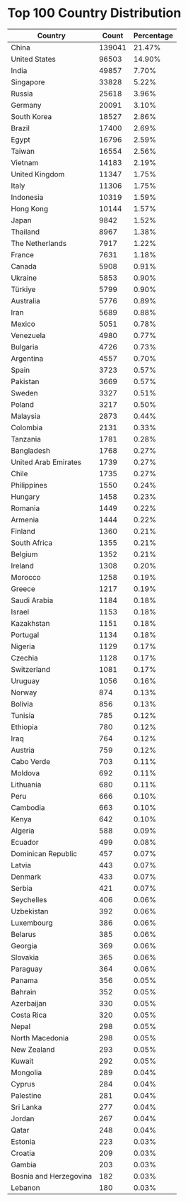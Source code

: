 # Top 100 Country Distribution
| Country | Count | Percentage |
|----|----|----|
| China | 139041 | 21.47% |
| United States | 96503 | 14.90% |
| India | 49857 | 7.70% |
| Singapore | 33828 | 5.22% |
| Russia | 25618 | 3.96% |
| Germany | 20091 | 3.10% |
| South Korea | 18527 | 2.86% |
| Brazil | 17400 | 2.69% |
| Egypt | 16796 | 2.59% |
| Taiwan | 16554 | 2.56% |
| Vietnam | 14183 | 2.19% |
| United Kingdom | 11347 | 1.75% |
| Italy | 11306 | 1.75% |
| Indonesia | 10319 | 1.59% |
| Hong Kong | 10144 | 1.57% |
| Japan | 9842 | 1.52% |
| Thailand | 8967 | 1.38% |
| The Netherlands | 7917 | 1.22% |
| France | 7631 | 1.18% |
| Canada | 5908 | 0.91% |
| Ukraine | 5853 | 0.90% |
| Türkiye | 5799 | 0.90% |
| Australia | 5776 | 0.89% |
| Iran | 5689 | 0.88% |
| Mexico | 5051 | 0.78% |
| Venezuela | 4980 | 0.77% |
| Bulgaria | 4726 | 0.73% |
| Argentina | 4557 | 0.70% |
| Spain | 3723 | 0.57% |
| Pakistan | 3669 | 0.57% |
| Sweden | 3327 | 0.51% |
| Poland | 3217 | 0.50% |
| Malaysia | 2873 | 0.44% |
| Colombia | 2131 | 0.33% |
| Tanzania | 1781 | 0.28% |
| Bangladesh | 1768 | 0.27% |
| United Arab Emirates | 1739 | 0.27% |
| Chile | 1735 | 0.27% |
| Philippines | 1550 | 0.24% |
| Hungary | 1458 | 0.23% |
| Romania | 1449 | 0.22% |
| Armenia | 1444 | 0.22% |
| Finland | 1360 | 0.21% |
| South Africa | 1355 | 0.21% |
| Belgium | 1352 | 0.21% |
| Ireland | 1308 | 0.20% |
| Morocco | 1258 | 0.19% |
| Greece | 1217 | 0.19% |
| Saudi Arabia | 1184 | 0.18% |
| Israel | 1153 | 0.18% |
| Kazakhstan | 1151 | 0.18% |
| Portugal | 1134 | 0.18% |
| Nigeria | 1129 | 0.17% |
| Czechia | 1128 | 0.17% |
| Switzerland | 1081 | 0.17% |
| Uruguay | 1056 | 0.16% |
| Norway | 874 | 0.13% |
| Bolivia | 856 | 0.13% |
| Tunisia | 785 | 0.12% |
| Ethiopia | 780 | 0.12% |
| Iraq | 764 | 0.12% |
| Austria | 759 | 0.12% |
| Cabo Verde | 703 | 0.11% |
| Moldova | 692 | 0.11% |
| Lithuania | 680 | 0.11% |
| Peru | 666 | 0.10% |
| Cambodia | 663 | 0.10% |
| Kenya | 642 | 0.10% |
| Algeria | 588 | 0.09% |
| Ecuador | 499 | 0.08% |
| Dominican Republic | 457 | 0.07% |
| Latvia | 443 | 0.07% |
| Denmark | 433 | 0.07% |
| Serbia | 421 | 0.07% |
| Seychelles | 406 | 0.06% |
| Uzbekistan | 392 | 0.06% |
| Luxembourg | 386 | 0.06% |
| Belarus | 385 | 0.06% |
| Georgia | 369 | 0.06% |
| Slovakia | 365 | 0.06% |
| Paraguay | 364 | 0.06% |
| Panama | 356 | 0.05% |
| Bahrain | 352 | 0.05% |
| Azerbaijan | 330 | 0.05% |
| Costa Rica | 320 | 0.05% |
| Nepal | 298 | 0.05% |
| North Macedonia | 298 | 0.05% |
| New Zealand | 293 | 0.05% |
| Kuwait | 292 | 0.05% |
| Mongolia | 289 | 0.04% |
| Cyprus | 284 | 0.04% |
| Palestine | 281 | 0.04% |
| Sri Lanka | 277 | 0.04% |
| Jordan | 267 | 0.04% |
| Qatar | 248 | 0.04% |
| Estonia | 223 | 0.03% |
| Croatia | 209 | 0.03% |
| Gambia | 203 | 0.03% |
| Bosnia and Herzegovina | 182 | 0.03% |
| Lebanon | 180 | 0.03% |

